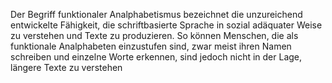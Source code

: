 Der Begriff funktionaler Analphabetismus bezeichnet die unzureichend entwickelte Fähigkeit, die schriftbasierte Sprache in sozial adäquater Weise zu verstehen und Texte zu produzieren. So können Menschen, die als funktionale Analphabeten einzustufen sind, zwar meist ihren Namen schreiben und einzelne Worte erkennen, sind jedoch nicht in der Lage, längere Texte zu verstehen